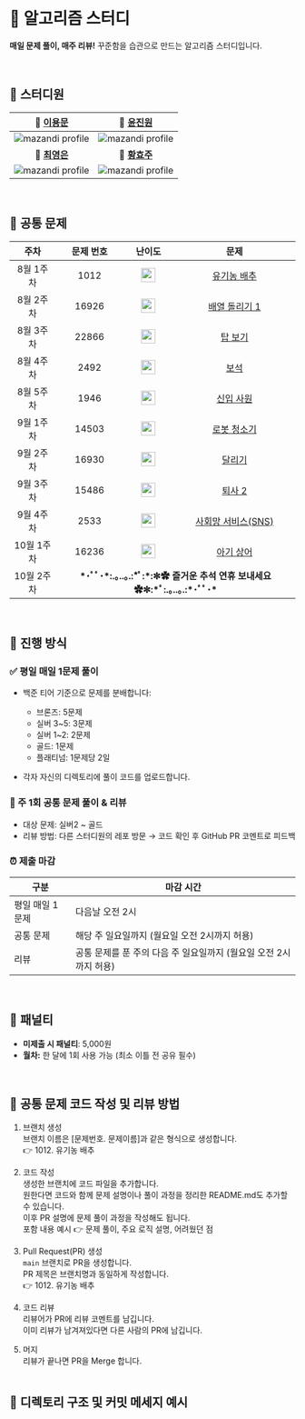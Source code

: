 # 🧠 알고리즘 스터디

**매일 문제 풀이, 매주 리뷰!**
꾸준함을 습관으로 만드는 알고리즘 스터디입니다.

<br>

<!--
📂 김도영 📂 윤진원 📂 [최영은](https://github.com/SSAFY-Gumi4-Algorithm-Study/algorithm-ye) 📂 황효주
-->

## 📁 스터디원

|          📂 [이용문](https://github.com/SSAFY-Gumi4-Algorithm-Study/)           |     📂 [윤진원](https://github.com/SSAFY-Gumi4-Algorithm-Study/yungorithm)     |
| :-----------------------------------------------------------------------------: | :----------------------------------------------------------------------------: |
| ![mazandi profile](http://mazandi.herokuapp.com/api?handle=cocoyi00&theme=warm) | ![mazandi profile](http://mazandi.herokuapp.com/api?handle=dnj1510&theme=warm) |
|   **📂 [최영은](https://github.com/SSAFY-Gumi4-Algorithm-Study/choigorithm)**   |   **📂 [황효주](https://github.com/SSAFY-Gumi4-Algorithm-Study/hyogorithm)**   |
|  ![mazandi profile](http://mazandi.herokuapp.com/api?handle=y_e_99&theme=warm)  | ![mazandi profile](http://mazandi.herokuapp.com/api?handle=gywn83&theme=warm)  |

<br>

## 📌 공통 문제

<table>
  <thead>
    <tr>
      <th align="center">주차</th>
      <th align="center">문제 번호</th>
      <th align="center">난이도</th>
      <th align="center">문제</th>
    </tr>
  </thead>
  <tbody>
    <tr>
      <td align="center">8월 1주차</td>
      <td align="center">1012</td>
      <td align="center"><img height="25px" width="25px" src="https://static.solved.ac/tier_small/9.svg"/></td>
      <td align="center"><a href="https://www.acmicpc.net/problem/1012">유기농 배추</a></td>
    </tr>
    <tr>
      <td align="center">8월 2주차</td>
      <td align="center">16926</td>
      <td align="center"><img height="25px" width="25px" src="https://static.solved.ac/tier_small/11.svg"/></td>
      <td align="center"><a href="https://www.acmicpc.net/problem/16926">배열 돌리기 1</a></td>
    </tr>
    <tr>
      <td align="center">8월 3주차</td>
      <td align="center">22866</td>
      <td align="center"><img height="25px" width="25px" src="https://static.solved.ac/tier_small/13.svg"/></td>
      <td align="center"><a href="https://www.acmicpc.net/problem/22866">탑 보기</a></td>
    </tr>
    <tr>
      <td align="center">8월 4주차</td>
      <td align="center">2492</td>
      <td align="center"><img height="25px" width="25px" src="https://static.solved.ac/tier_small/13.svg"/></td>
      <td align="center"><a href="https://www.acmicpc.net/problem/2492">보석</a></td>
    </tr>
    <tr>
      <td align="center">8월 5주차</td>
      <td align="center">1946</td>
      <td align="center"><img height="25px" width="25px" src="https://static.solved.ac/tier_small/10.svg"/></td>
      <td align="center"><a href="https://www.acmicpc.net/problem/1946">신입 사원</a></td>
    </tr>
    <tr>
      <td align="center">9월 1주차</td>
      <td align="center">14503</td>
      <td align="center"><img height="25px" width="25px" src="https://static.solved.ac/tier_small/11.svg"/></td>
      <td align="center"><a href="https://www.acmicpc.net/problem/14503">로봇 청소기</a></td>
    </tr>
    <tr>
      <td align="center">9월 2주차</td>
      <td align="center">16930</td>
      <td align="center"><img height="25px" width="25px" src="https://static.solved.ac/tier_small/18.svg"/></td>
      <td align="center"><a href="https://www.acmicpc.net/problem/16930">달리기</a></td>
    </tr>
    <tr>
      <td align="center">9월 3주차</td>
      <td align="center">15486</td>
      <td align="center"><img height="25px" width="25px" src="https://static.solved.ac/tier_small/11.svg"/></td>
      <td align="center"><a href="https://www.acmicpc.net/problem/15486">퇴사 2</a></td>
    </tr>
    <tr>
      <td align="center">9월 4주차</td>
      <td align="center">2533</td>
      <td align="center"><img height="25px" width="25px" src="https://static.solved.ac/tier_small/13.svg"/></td>
      <td align="center"><a href="https://www.acmicpc.net/problem/2533">사회망 서비스(SNS)</a></td>
    </tr>
    <tr>
      <td align="center">10월 1주차</td>
      <td align="center">16236</td>
      <td align="center"><img height="25px" width="25px" src="https://static.solved.ac/tier_small/13.svg"/></td>
      <td align="center"><a href="https://www.acmicpc.net/problem/16236">아기 상어</a></td>
    </tr>
    <tr>
      <td align="center">10월 2주차</td>
      <td colspan="3" align="center"><b>
        *･ﾟﾟ･*:.｡..｡.:*ﾟ:*:✼✿ 즐거운 추석 연휴 보내세요 ✿✼:*ﾟ:.｡..｡.:*･ﾟﾟ･*
      </b></td>
    </tr>
  </tbody>
</table>

<br>

## 📅 진행 방식

### ✅ 평일 매일 1문제 풀이

- 백준 티어 기준으로 문제를 분배합니다:

  - 브론즈: 5문제
  - 실버 3\~5: 3문제
  - 실버 1\~2: 2문제
  - 골드: 1문제
  - 플래티넘: 1문제당 2일

- 각자 자신의 디렉토리에 풀이 코드를 업로드합니다.

### 📝 주 1회 공통 문제 풀이 & 리뷰

- 대상 문제: 실버2 ~ 골드
- 리뷰 방법: 다른 스터디원의 레포 방문 → 코드 확인 후 GitHub PR 코멘트로 피드백

### ⏰ 제출 마감

| 구분            | 마감 시간                                                         |
| --------------- | ----------------------------------------------------------------- |
| 평일 매일 1문제 | 다음날 오전 2시                                                   |
| 공통 문제       | 해당 주 일요일까지 (월요일 오전 2시까지 허용)                     |
| 리뷰            | 공통 문제를 푼 주의 다음 주 일요일까지 (월요일 오전 2시까지 허용) |

<br>

## 💸 패널티

- **미제출 시 패널티**: 5,000원
- **월차:** 한 달에 1회 사용 가능 (최소 이틀 전 공유 필수)

<br>

## 📢 공통 문제 코드 작성 및 리뷰 방법

1. 브랜치 생성 <br>
   브랜치 이름은 [문제번호. 문제이름]과 같은 형식으로 생성합니다. <br>
   👉 1012. 유기농 배추

2. 코드 작성 <br>
   생성한 브랜치에 코드 파일을 추가합니다. <br>
   원한다면 코드와 함께 문제 설명이나 풀이 과정을 정리한 README.md도 추가할 수 있습니다. <br>
   이후 PR 설명에 문제 풀이 과정을 작성해도 됩니다. <br>
   포함 내용 예시 👉 문제 풀이, 주요 로직 설명, 어려웠던 점 <br>

3. Pull Request(PR) 생성 <br>
   `main` 브랜치로 PR을 생성합니다. <br>
   PR 제목은 브랜치명과 동일하게 작성합니다. <br>
   👉 1012. 유기농 배추 <br>

4. 코드 리뷰 <br>
   리뷰어가 PR에 리뷰 코멘트를 남깁니다. <br>
   이미 리뷰가 남겨져있다면 다른 사람의 PR에 남깁니다. <br>

5. 머지 <br>
   리뷰가 끝나면 PR을 Merge 합니다. <br>
   <br>

## 📁 디렉토리 구조 및 커밋 메세지 예시
